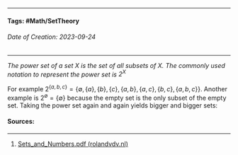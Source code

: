 __________________________________________________________________________
#### **Tags:** #Math/SetTheory 
###### *Date of Creation: 2023-09-24*
__________________________________________________________________________

*The power set of a set $X$ is the set of all subsets of $X$. The commonly used notation to represent the power set is $2^X$*

For example $2^{\{a,b,c\}} = \{\emptyset,\{a\},\{b\},\{c\},\{a,b\},\{a,c\},\{b,c\},\{a,b,c\}\}$. Another example is $2^\emptyset = \{\emptyset\}$ because the empty set is the only subset of the empty set. Taking the power set again and again yields bigger and bigger sets: $$$$
#### Sources:
__________________________________________________________________________
1. [Sets_and_Numbers.pdf (rolandvdv.nl)](https://www.rolandvdv.nl/Sets_and_Numbers.pdf)